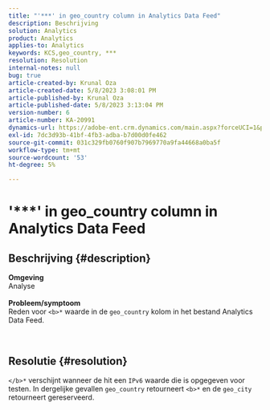```yaml
---
title: "'***' in geo_country column in Analytics Data Feed"
description: Beschrijving
solution: Analytics
product: Analytics
applies-to: Analytics
keywords: KCS,geo_country, ***
resolution: Resolution
internal-notes: null
bug: true
article-created-by: Krunal Oza
article-created-date: 5/8/2023 3:08:01 PM
article-published-by: Krunal Oza
article-published-date: 5/8/2023 3:13:04 PM
version-number: 6
article-number: KA-20991
dynamics-url: https://adobe-ent.crm.dynamics.com/main.aspx?forceUCI=1&pagetype=entityrecord&etn=knowledgearticle&id=6da6c01c-b2ed-ed11-8849-6045bd006268
exl-id: 7dc3d93b-41bf-4fb3-adba-b7d00d0fe462
source-git-commit: 031c329fb0760f907b7969770a9fa44668a0ba5f
workflow-type: tm+mt
source-wordcount: '53'
ht-degree: 5%

---
```


# &#39;\*\*\*&#39; in geo_country column in Analytics Data Feed

## Beschrijving {#description}

<b>Omgeving</b><br>Analyse<br> <br><b>Probleem/symptoom</b><br>Reden voor `<b>*` waarde in de `geo_country` kolom in het bestand Analytics Data Feed.



 

## Resolutie {#resolution}

`</b>*` verschijnt wanneer de hit een `IPv6` waarde die is opgegeven voor testen. In dergelijke gevallen `geo_country` retourneert `<b>*` en de `geo_city` retourneert gereserveerd.

